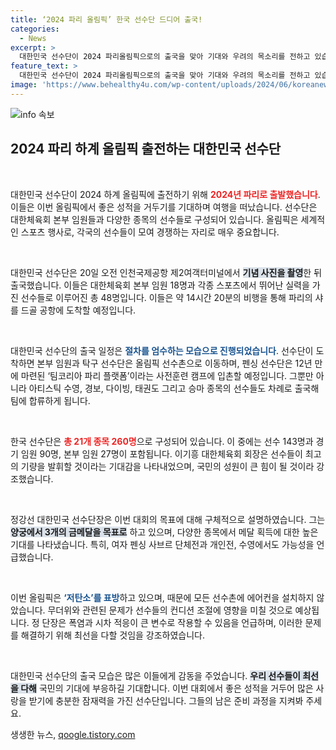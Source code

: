 ```yaml
---
title: ‘2024 파리 올림픽’ 한국 선수단 드디어 출국!
categories:
  - News
excerpt: >
  대한민국 선수단이 2024 파리올림픽으로의 출국을 맞아 기대와 우려의 목소리를 전하고 있습니다. 기후 변화를 극복하며, 금메달 목표에 도전하는 선수들의 이야기를 함께 나눠보세요!
feature_text: >
  대한민국 선수단이 2024 파리올림픽으로의 출국을 맞아 기대와 우려의 목소리를 전하고 있습니다. 기후 변화를 극복하며, 금메달 목표에 도전하는 선수들의 이야기를 함께 나눠보세요!
image: 'https://www.behealthy4u.com/wp-content/uploads/2024/06/koreanews.jpg'
---
```


<p><img src="https://www.behealthy4u.com/wp-content/uploads/2024/06/koreanews.jpg" alt="info 속보" /></p>

<h2 data-ke-size="size26">2024 파리 하계 올림픽 출전하는 대한민국 선수단</h2>

<p data-ke-size="size16">&nbsp;</p>

<p>대한민국 선수단이 2024 하계 올림픽에 출전하기 위해 <b><span style="color: #ee2323;">2024년 파리로 출발했습니다</span></b>. 이들은 이번 올림픽에서 좋은 성적을 거두기를 기대하며 여행을 떠났습니다. 선수단은 대한체육회 본부 임원들과 다양한 종목의 선수들로 구성되어 있습니다. 올림픽은 세계적인 스포츠 행사로, 각국의 선수들이 모여 경쟁하는 자리로 매우 중요합니다. </p>

<p data-ke-size="size16">&nbsp;</p>

<p>대한민국 선수단은 20일 오전 인천국제공항 제2여객터미널에서 <b><span style="background-color: #21538527;">기념 사진을 촬영</span></b>한 뒤 출국했습니다. 이들은 대한체육회 본부 임원 18명과 각종 스포츠에서 뛰어난 실력을 가진 선수들로 이루어진 총 48명입니다. 이들은 약 14시간 20분의 비행을 통해 파리의 샤를 드골 공항에 도착할 예정입니다. </p>

<p data-ke-size="size16">&nbsp;</p>

<p>대한민국 선수단의 출국 일정은 <b><span style="color: #1a5490;">절차를 엄수하는 모습으로 진행되었습니다</span></b>. 선수단이 도착하면 본부 임원과 탁구 선수단은 올림픽 선수촌으로 이동하며, 펜싱 선수단은 12년 만에 마련된 ‘팀코리아 파리 플랫폼’이라는 사전훈련 캠프에 입촌할 예정입니다. 그뿐만 아니라 아티스틱 수영, 경보, 다이빙, 태권도 그리고 승마 종목의 선수들도 차례로 출국해 팀에 합류하게 됩니다.</p>

<p data-ke-size="size16">&nbsp;</p>

<p>한국 선수단은 <b><span style="color: #ee2323;">총 21개 종목 260명</span></b>으로 구성되어 있습니다. 이 중에는 선수 143명과 경기 임원 90명, 본부 임원 27명이 포함됩니다. 이기흥 대한체육회 회장은 선수들이 최고의 기량을 발휘할 것이라는 기대감을 나타내었으며, 국민의 성원이 큰 힘이 될 것이라 강조했습니다.</p>

<p data-ke-size="size16">&nbsp;</p>

<p>정강선 대한민국 선수단장은 이번 대회의 목표에 대해 구체적으로 설명하였습니다. 그는 <b><span style="background-color: #21538527;">양궁에서 3개의 금메달을 목표로</span></b> 하고 있으며, 다양한 종목에서 메달 획득에 대한 높은 기대를 나타냈습니다. 특히, 여자 펜싱 사브르 단체전과 개인전, 수영에서도 가능성을 언급했습니다. </p>

<p data-ke-size="size16">&nbsp;</p>

<p>이번 올림픽은 <b><span style="color: #1a5490;">‘저탄소’를 표방</span></b>하고 있으며, 때문에 모든 선수촌에 에어컨을 설치하지 않았습니다. 무더위와 관련된 문제가 선수들의 컨디션 조절에 영향을 미칠 것으로 예상됩니다. 정 단장은 폭염과 시차 적응이 큰 변수로 작용할 수 있음을 언급하며, 이러한 문제를 해결하기 위해 최선을 다할 것임을 강조하였습니다.</p>

<p data-ke-size="size16">&nbsp;</p>

<p>대한민국 선수단의 출국 모습은 많은 이들에게 감동을 주었습니다. <b><span style="background-color: #21538527;">우리 선수들이 최선을 다해</span></b> 국민의 기대에 부응하길 기대합니다. 이번 대회에서 좋은 성적을 거두어 많은 사랑을 받기에 충분한 잠재력을 가진 선수단입니다. 그들의 남은 준비 과정을 지켜봐 주세요.</p>
생생한 뉴스, <a href="https://qoogle.tistory.com" rel="dofollow">qoogle.tistory.com</a>


